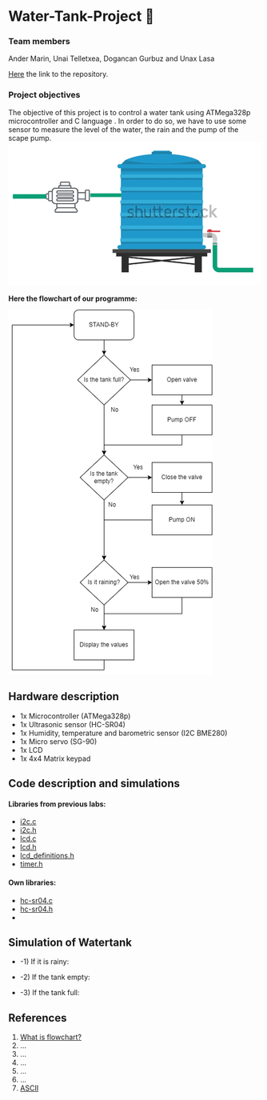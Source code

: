 # Water-Tank-Project 🚰

### Team members
Ander Marin, Unai Telletxea, Dogancan Gurbuz and Unax Lasa

[Here](https://github.com/unaxlasa/Water-Tank-Project) the link to the repository.

### Project objectives
The objective of this project is to control a water tank using ATMega328p microcontroller and C language . In order to do so, we have to use some sensor to measure the level of the water, the rain and the pump of the scape pump.
![your figure](https://github.com/unaxlasa/Water-Tank-Project/blob/main/Schema.png)

**Here the flowchart of our programme:**

![your figure](https://github.com/unaxlasa/Water-Tank-Project/blob/main/Flowchart.drawio.png)

## Hardware description

- 1x Microcontroller (ATMega328p)
- 1x Ultrasonic sensor (HC-SR04)
- 1x Humidity, temperature and barometric sensor (I2C BME280)
- 1x Micro servo (SG-90)
- 1x LCD
- 1x 4x4 Matrix keypad

## Code description and simulations

#### Libraries from previous labs:

* [i2c.c](WaterTank/WaterTank/i2c.c)
* [i2c.h](WaterTank/WaterTank/i2c.h)
* [lcd.c](WaterTank/WaterTank/lcd.c)
* [lcd.h](WaterTank/WaterTank/lcd.h)
* [lcd_definitions.h](WaterTank/WaterTank/lcd_definitions.h)
* [timer.h](WaterTank/WaterTank/timer.h) 

#### Own libraries:
* [hc-sr04.c](WaterTank/WaterTank/hc-sr04.c)
* [hc-sr04.h](WaterTank/WaterTank/hc-sr04.h)
* 


## Simulation of Watertank
* -1) If it is rainy:


* -2) If the tank empty:


* -3) If the tank full:


## References
1) [What is flowchart?](https://www.breezetree.com/articles/what-is-a-flow-chart)
2) ...
3) ...
4) ...
5) ...
6) ...
7) [ASCII](https://www.asciitable.com/)



